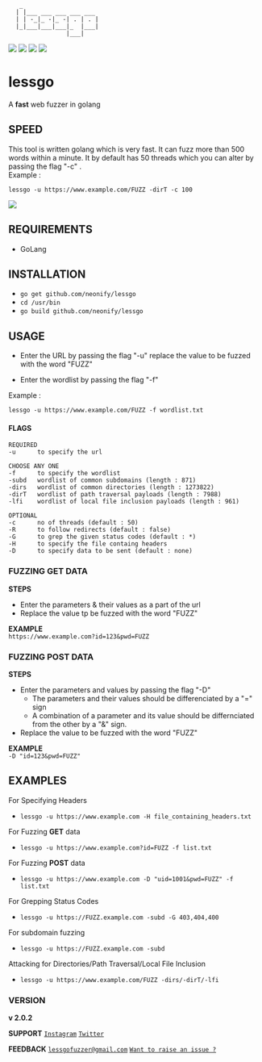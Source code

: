        _
      | |___ ___ ___ ___ ___
      | | -_|_ -|_ -| . | . |
      |_|___|___|___|_  |___|
                    |___|
<img src="https://img.shields.io/badge/Language-Golang-blue">    <img src="https://img.shields.io/badge/License-GNU General Public License v3.0-green">
<img src="https://img.shields.io/badge/Author-Neonify-red">      <img src="https://img.shields.io/badge/Credits-NeGo-yellow">


# lessgo
A __fast__ web fuzzer in golang

## SPEED 
This tool is written golang which is very fast. 
It can fuzz more than 500 words within a minute.
It by default has 50 threads which you can alter
by passing the flag "-c" . \
Example : 
```
lessgo -u https://www.example.com/FUZZ -dirT -c 100
```
<img src="https://upload.wikimedia.org/wikipedia/commons/thumb/0/05/Go_Logo_Blue.svg/1200px-Go_Logo_Blue.svg.png">

## REQUIREMENTS
* GoLang

## INSTALLATION
* `go get github.com/neonify/lessgo`
* `cd /usr/bin`
* `go build github.com/neonify/lessgo`


## USAGE 

* Enter the URL by passing the flag "-u" replace the value to be fuzzed with the word "FUZZ"

* Enter the wordlist by passing the flag "-f"

Example : 
```
lessgo -u https://www.example.com/FUZZ -f wordlist.txt
```

#### FLAGS
```
REQUIRED
-u      to specify the url 

CHOOSE ANY ONE 
-f      to specify the wordlist
-subd   wordlist of common subdomains (length : 871)
-dirs   wordlist of common directories (length : 1273822)
-dirT   wordlist of path traversal payloads (length : 7988)
-lfi    wordlist of local file inclusion payloads (length : 961)

OPTIONAL 
-c      no of threads (default : 50)
-R      to follow redirects (default : false)
-G      to grep the given status codes (default : *)
-H      to specify the file containg headers
-D      to specify data to be sent (default : none)
```
### FUZZING GET DATA
__STEPS__
* Enter the parameters & their values as a part of the url
* Replace the value tp be fuzzed with the word "FUZZ" 

__EXAMPLE__ \
`https://www.example.com?id=123&pwd=FUZZ`

### FUZZING POST DATA 
__STEPS__
* Enter the parameters and values by passing the flag "-D"
    * The parameters and their values should be differenciated by a "=" sign
    * A combination of a parameter and its value should be differnciated
from the other by a "&" sign.
* Replace the value to be fuzzed with the word "FUZZ" 

__EXAMPLE__ \
`-D "id=123&pwd=FUZZ"`

## EXAMPLES
For Specifying Headers 
* `lessgo -u https://www.example.com -H file_containing_headers.txt`

For Fuzzing __GET__ data
* `lessgo -u https://www.example.com?id=FUZZ -f list.txt`

For Fuzzing __POST__ data
* `lessgo -u https://www.example.com -D "uid=1001&pwd=FUZZ" -f list.txt`

For Grepping Status Codes
* `lessgo -u https://FUZZ.example.com -subd -G 403,404,400`

For subdomain fuzzing
* `lessgo -u https://FUZZ.example.com -subd`

Attacking for Directories/Path Traversal/Local File Inclusion
* `lessgo -u https://www.example.com/FUZZ -dirs/-dirT/-lfi`


### VERSION
<strong>v 2.0.2</strong>


__SUPPORT__
<a href="https://m.instagram.com/kryshh_na">`Instagram`</a>
<a href="https://mobile.twitter.com/neonify4">`Twitter`</a>

__FEEDBACK__
<a href="mailto:lessgofuzzer@gmail.com">`lessgofuzzer@gmail.com`</a>
<a href="https://github.com/neonify/lessgo/issues">`Want to raise an issue ?`</a>
